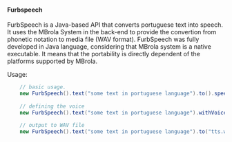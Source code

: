 #### Furbspeech

FurbSpeech is a Java-based API that converts portuguese text into speech. It uses the MBrola System in the back-end to provide the convertion from phonetic notation to media file (WAV format). FurbSpeech was fully developed in Java language, considering that MBrola system is a native executable. It means that the portability is directly dependent of the platforms supported by MBrola.


Usage:

```java
 	// basic usage.
 	new FurbSpeech().text("some text in portuguese language").to().speech();
   
 	// defining the voice
 	new FurbSpeech().text("some text in portuguese language").withVoice(filePointingToTheVoice).to().speech();
   
 	// output to WAV file
 	new FurbSpeech().text("some text in portuguese language").to("tts.wav").speech();
```